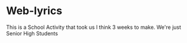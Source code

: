 # Web-lyrics
This is a School Activity that took us I think 3 weeks to make.
We're just Senior High Students
